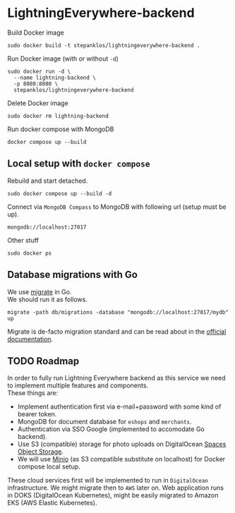 # LightningEverywhere-backend
Build Docker image
```
sudo docker build -t stepanklos/lightningeverywhere-backend .
```
Run Docker image (with or without `-d`)
```
sudo docker run -d \
  --name lightning-backend \
  -p 8080:8080 \
  stepanklos/lightningeverywhere-backend
```
Delete Docker image
```
sudo docker rm lightning-backend
```

Run docker compose with MongoDB
```
docker compose up --build
```
## Local setup with `docker compose`   
Rebuild and start detached.
```
sudo docker compose up --build -d
```  
Connect via `MongoDB Compass` to MongoDB with following url (setup must be up).
```
mongodb://localhost:27017
```  
Other stuff
```
sudo docker ps
```

## Database migrations with Go
We use [migrate](https://aur.archlinux.org/packages/migrate) in Go.  
We should run it as follows.
```
migrate -path db/migrations -database "mongodb://localhost:27017/mydb" up
```  
Migrate is de-facto migration standard and can be read about in the [official documentation](https://pkg.go.dev/github.com/golang-migrate/migrate/v4@v4.18.3#section-readme).
## TODO Roadmap
In order to fully run Lightning Everywhere backend as this service we need to implement multiple features and components.  
These things are: 
- Implement authentication first via e-mail+password with some kind of bearer token. 
- MongoDB for document database for `eshops` and `merchants`.
- Authentication via SSO Google (implemented to accomodate Go backend).
- Use S3 (compatible) storage for photo uploads on DigitalOcean [Spaces Object Storage](https://www.digitalocean.com/products/spaces).
- We will use [Minio](https://github.com/minio/minio) (as S3 compatible substitute on localhost) for Docker compose local setup.

These cloud services first will be implemented to run in `DigitalOcean` infrastructure. We might migrate then to `AWS` later on. Web application runs in DOKS (DigitalOcean Kubernetes), might be easily migrated to Amazon EKS (AWS Elastic Kubernetes).
